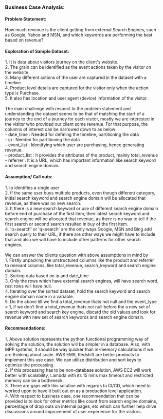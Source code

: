 <h3>Business Case Analysis:</h3>

<h4>Problem Statement:</h4>
How much revenue is the client getting from external Search Engines, such as Google, Yahoo and MSN, and which keywords are performing the best based on revenue?
<br/>
<h4>Exploration of Sample Dataset:</h4>
  1. It is data about visitors journey on the client's website.<br/>
  2. The grain can be identified as the event actions taken by the visitor on the website.<br/>
  3. Many different actions of the user are captured in the dataset with a timeline.<br/>
  4. Product level details are captured for the visitor only when the action type is Purchase.<br/>
  5. It also has location and user agent (device) information of the visitor.<br/>
<br/>
The main challenge with respect to the problem statement and understanding the dataset seems to be that of matching the start of a journey to the end of a journey for each visitor, mostly we are interested in the visitor who provided our client some revenue. For that purpose, the columns of interest can be narrowed down to as below:<br/>
    - date_time	: Needed for defining the timeline, partitioning the data<br/>
    - ip	: Needed for partitioning the data<br/>
    - event_list	: Identifying which user are purchasing, hence generating revenue.<br/>
    - product_list	: It provides the attributes of the product, mainly total_revenue<br/>
    - referrer : It is a URL, which has important information like search keyword and search engine domain.<br/>

<h4>Assumption/ Call outs:</h4>
  1. Ip identifies a single user<br/>
  2. If the same user buys multiple products, even though different category, initial search keyword and search engine domain will be allocated that revenue, as there was no new search.<br/>
  3. It there is a new search keyword or use of different search engine domain before end of purchase of the first item, then latest search keyword and search engine will be allocated that revenue, as there is no way to tell if the first search or second search resulted in buy of the first item.<br/>
  4. 'p=search' or 'q=search' are the only ways Google, MSN and Bing add search query to their URL, if there are other ways we might have to include that and also we will have to include other patterns for other search engines.<br/>
<br/>
We can answer the clients question with above assumptions in mind by<br/>
  1. Firstly unpacking the unstructured columns like the product and referrer to relevant columns, like total_revenue, search_keyword and search engine domain.<br/>
  2. Sorting data based on ip and date_time<br/>
  3. Only the rows which have external search engines, will have search word, rest rows will have null.<br/>
  4. Iterating over the sorted dataset, hold the search keyword and search engine domain name in a variable.<br/>
  5. Do the above till we find a total_revenue thats not null and the event_type = 1, if we don't find a total_revenue thats not null before the a new set of search keyword and search key engine, discard the old values and look for revenue with new set of search keywords and search engine domain.<br/>

<h4>Recommendations:</h4>
  1. Above solution represents the python functional programming way of solving the solution, the solution will be simpler in a database. Also, with MPP systems, it should be way quicker than in-memory calculations if we are thinking about scale. AWS EMR, Redshift are better products to implement this use case. We can utilize distribution and sort keys to optimize the processing.<br/>
  2. If this processing has to be non-database solution, AWS EC2 will work better with scalability, Lambda with its 15 mins max timeout and restricted memory can be a bottleneck.<br/>
  3. There are gaps with this solution with regards to CI/CD, which need to worked upon to have it built out on as a production level application.<br/>
  4. With respect to business case, one recommendation that can be provided is to look for other metrics like count from search engine domains, percentage of drop outs on internal pages, etc which can further help drive discussions around improvement of user experience for the visitors.<br/>
